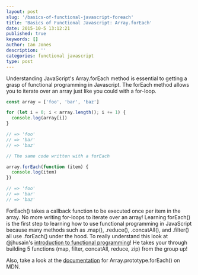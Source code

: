 ```yaml
---
layout: post
slug: '/basics-of-functional-javascript-foreach'
title: 'Basics of Functional Javascript: Array.forEach'
date: 2015-10-5 13:12:21
published: true
keywords: []
author: Ian Jones
description: ''
categories: functional javascript
type: post
---
```


Understanding JavaScript's Array.forEach method is essential to getting a grasp of functional programming in Javascript.
The forEach method allows you to iterate over an array just like you could with a for-loop.

```js
const array = ['foo', 'bar', 'baz']

for (let i = 0; i < array.length(); i += 1) {
  console.log(array[i])
}

// => 'foo'
// => 'bar'
// => 'baz'

// The same code written with a forEach

array.forEach(function (item) {
  console.log(item)
})

// => 'foo'
// => 'bar'
// => 'baz'
```

ForEach() takes a callback function to be executed once per item in the array. No more writing for-loops to iterate over
an array! Learning forEach() is the first step to learning how to use functional programming in JavaScript because many methods
such as .map(), .reduce(), .concatAll(), and .filter() all use .forEach() under the hood. To really understand this look
at @jhusain's [introduction to functional programming](http://reactivex.io/learnrx/)! He takes your through building 5 functions (map, filter, concatAll,
reduce, zip) from the group up!

Also, take a look at the [documentation](https://developer.mozilla.org/en-US/docs/Web/JavaScript/Reference/Global_Objects/Array/forEach)
for Array.prototype.forEach() on MDN.
